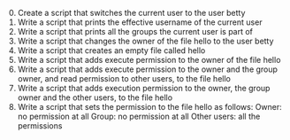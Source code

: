0) Create a script that switches the current user to the user betty
1) Write a script that prints the effective username of the current user
2) Write a script that prints all the groups the current user is part of
3) Write a script that changes the owner of the file hello to the user betty
4) Write a script that creates an empty file called hello
5) Write a script that adds execute permission to the owner of the file hello
6) Write a script that adds execute permission to the owner and the group owner, and read permission to other users, to the file hello
7) Write a script that adds execution permission to the owner, the group owner and the other users, to the file hello
8) Write a script that sets the permission to the file hello as follows:
Owner: no permission at all
Group: no permission at all
Other users: all the permissions
